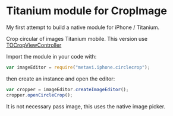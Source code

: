 # Titanium module for CropImage

My first attempt to build a native module for iPhone / Titanium.

Crop circular of images Titanium mobile.
This version use [TOCropViewController](https://github.com/TimOliver/TOCropViewController)

Import the module in your code with:

```js
var imageEditor = require("metavi.iphone.circlecrop");
```

then create an instance and open the editor:

```js
var cropper = imageEditor.createImageEditor();
cropper.openCircleCrop();
```

It is not necessary pass image, this uses the native image picker.
